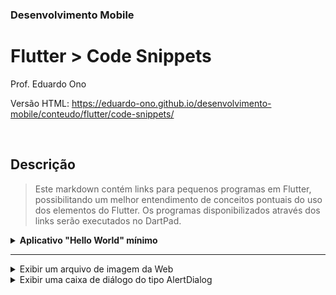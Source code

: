 ### Desenvolvimento Mobile

# Flutter > Code Snippets

Prof. Eduardo Ono

Versão HTML: https://eduardo-ono.github.io/desenvolvimento-mobile/conteudo/flutter/code-snippets/

<br>

## Descrição

> Este markdown contém links para pequenos programas em Flutter, possibilitando um melhor entendimento de conceitos pontuais do uso dos elementos do Flutter. Os programas disponibilizados através dos links serão executados no DartPad.

<details>
  <summary>
    <strong>Aplicativo "Hello World" mínimo</strong>
  </summary>
  <section markdown="1">

fvfdv dfv fdsv fdv

  </section>
</details>

---

<details>
    <summary>Exibir um arquivo de imagem da Web</summary>

* [Susanna Hoffs](https://dartpad.dev/embed-flutter.html?gh_owner=eduardo-ono&gh_repo=desenvolvimento-mobile&gh_path=conteudo/flutter/code-snippets/imagem-web&theme=dark&run=true&split=75)

</details>

<details>
    <summary>Exibir uma caixa de diálogo do tipo AlertDialog</summary>

* [DartPad](https://dartpad.dev/embed-flutter.html?gh_owner=eduardo-ono&gh_repo=desenvolvimento-mobile&gh_path=conteudo/flutter/code-snippets/alert-dialog&theme=dark&run=true&split=75)

</details>

<br>
